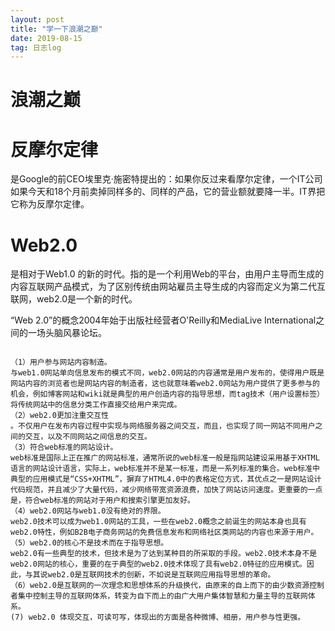```yaml
---
layout: post
title: "学一下浪潮之巅"
date: 2019-08-15
tag: 日志log
---
```






# 浪潮之巅





# 反摩尔定律

是Google的前CEO埃里克·施密特提出的：如果你反过来看摩尔定律，一个IT公司如果今天和18个月前卖掉同样多的、同样的产品，它的营业额就要降一半。IT界把它称为反摩尔定律。







# Web2.0 

是相对于Web1.0 的新的时代。指的是一个利用Web的平台，由用户主导而生成的内容互联网产品模式，为了区别传统由网站雇员主导生成的内容而定义为第二代互联网，web2.0是一个新的时代。

“Web 2.0”的概念2004年始于出版社经营者O'Reilly和MediaLive International之间的一场头脑风暴论坛。

```

（1）用户参与网站内容制造。
与web1.0网站单向信息发布的模式不同，web2.0网站的内容通常是用户发布的，使得用户既是网站内容的浏览者也是网站内容的制造者，这也就意味着web2.0网站为用户提供了更多参与的机会，例如博客网站和wiki就是典型的用户创造内容的指导思想，而tag技术（用户设置标签）将传统网站中的信息分类工作直接交给用户来完成。
（2）web2.0更加注重交互性
。不仅用户在发布内容过程中实现与网络服务器之间交互，而且，也实现了同一网站不同用户之间的交互，以及不同网站之间信息的交互。
（3）符合web标准的网站设计。
web标准是国际上正在推广的网站标准，通常所说的web标准一般是指网站建设采用基于XHTML语言的网站设计语言，实际上，web标准并不是某一标准，而是一系列标准的集合。web标准中典型的应用模式是“CSS+XHTML”，摒弃了HTML4.0中的表格定位方式，其优点之一是网站设计代码规范，并且减少了大量代码，减少网络带宽资源浪费，加快了网站访问速度。更重要的一点是，符合web标准的网站对于用户和搜索引擎更加友好。
（4）web2.0网站与web1.0没有绝对的界限。
web2.0技术可以成为web1.0网站的工具，一些在web2.0概念之前诞生的网站本身也具有web2.0特性，例如B2B电子商务网站的免费信息发布和网络社区类网站的内容也来源于用户。
（5）web2.0的核心不是技术而在于指导思想。
web2.0有一些典型的技术，但技术是为了达到某种目的所采取的手段。web2.0技术本身不是web2.0网站的核心，重要的在于典型的web2.0技术体现了具有web2.0特征的应用模式。因此，与其说web2.0是互联网技术的创新，不如说是互联网应用指导思想的革命。
（6）web2.0是互联网的一次理念和思想体系的升级换代，由原来的自上而下的由少数资源控制者集中控制主导的互联网体系，转变为自下而上的由广大用户集体智慧和力量主导的互联网体系。
(7) web2.0 体现交互，可读可写，体现出的方面是各种微博、相册，用户参与性更强。
```




